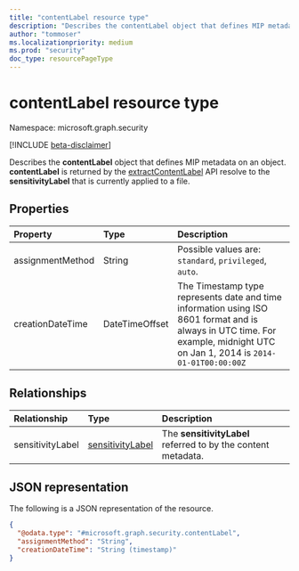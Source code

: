 ```yaml
---
title: "contentLabel resource type"
description: "Describes the contentLabel object that defines MIP metadata on an object."
author: "tommoser"
ms.localizationpriority: medium
ms.prod: "security"
doc_type: resourcePageType
---
```


# contentLabel resource type

Namespace: microsoft.graph.security

[!INCLUDE [beta-disclaimer](../../includes/beta-disclaimer.md)]

Describes the **contentLabel** object that defines MIP metadata on an object. **contentLabel** is returned by the [extractContentLabel](../api/security-sensitivitylabel-extractcontentlabel.md) API resolve to the **sensitivityLabel** that is currently applied to a file.

## Properties
| Property         | Type           | Description                                                                                                                                                                 |
| :--------------- | :------------- | :-------------------------------------------------------------------------------------------------------------------------------------------------------------------------- |
| assignmentMethod | String         | Possible values are: `standard`, `privileged`, `auto`.                                                                                                                      |
| creationDateTime | DateTimeOffset | The Timestamp type represents date and time information using ISO 8601 format and is always in UTC time. For example, midnight UTC on Jan 1, 2014 is `2014-01-01T00:00:00Z` |


## Relationships
| Relationship     | Type                                                          | Description                                               |
| :--------------- | :------------------------------------------------------------ | :-------------------------------------------------------- |
| sensitivityLabel | [sensitivityLabel](../resources/security-sensitivitylabel.md) | The **sensitivityLabel** referred to by the content metadata. |

## JSON representation
The following is a JSON representation of the resource.
<!-- {
  "blockType": "resource",
  "@odata.type": "microsoft.graph.security.contentLabel"
}
-->
``` json
{
  "@odata.type": "#microsoft.graph.security.contentLabel",
  "assignmentMethod": "String",
  "creationDateTime": "String (timestamp)"
}
```
